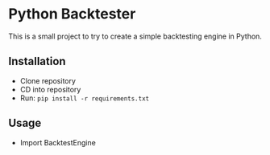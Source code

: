 # Python Backtester
This is a small project to try to create a simple backtesting engine in Python.

## Installation
- Clone repository
- CD into repository
- Run: `pip install -r requirements.txt`

## Usage
- Import BacktestEngine
